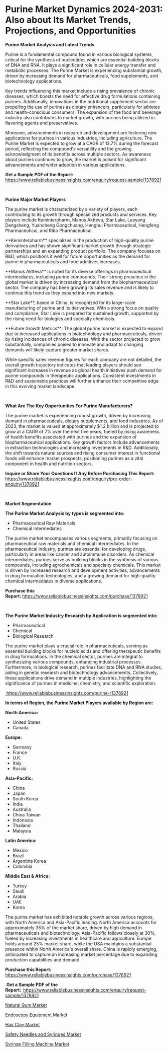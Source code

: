 <p><h1>Purine Market Dynamics 2024-2031: Also about Its Market Trends, Projections, and Opportunities</h1></p><p><strong>Purine Market Analysis and Latest Trends</strong></p>
<p><p>Purine is a fundamental compound found in various biological systems, critical for the synthesis of nucleotides which are essential building blocks of DNA and RNA. It plays a significant role in cellular energy transfer and metabolic processes. The Purine Market is experiencing substantial growth, driven by increasing demand for pharmaceuticals, food supplements, and biotechnology applications.</p><p>Key trends influencing this market include a rising prevalence of chronic diseases, which boosts the need for effective drug formulations containing purines. Additionally, innovations in the nutritional supplement sector are propelling the use of purines as dietary enhancers, particularly for athletes and health-conscious consumers. The expansion of the food and beverage industry also contributes to market growth, with purines being utilized in flavoring agents and preservatives.</p><p>Moreover, advancements in research and development are fostering new applications for purines in various industries, including agriculture. The Purine Market is expected to grow at a CAGR of 13.7% during the forecast period, reflecting the compound's versatility and the growing acknowledgment of its benefits across multiple sectors. As awareness about purines continues to grow, the market is poised for significant advancements and wider adoption in various applications.</p></p>
<p><strong>Get a Sample PDF of the Report:&nbsp;</strong> <a href="https://www.reliablebusinessinsights.com/enquiry/request-sample/1378921?utm_campaign=62&utm_medium=2&utm_source=Github&utm_content=ia&utm_term=07112024&utm_id=purine">https://www.reliablebusinessinsights.com/enquiry/request-sample/1378921</a></p>
<p>&nbsp;</p>
<p><strong>Purine Major Market Players</strong></p>
<p><p>The purine market is characterized by a variety of players, each contributing to its growth through specialized products and services. Key players include Keminterpharm, Manus Aktteva, Star Lake, Luoyang Dengsheng, Yuancheng Gongchuang, Henghui Pharmaceutical, Hengfeng Pharmaceutical, and Ribo Pharmaceutical.</p><p>**Keminterpharm** specializes in the production of high-quality purine derivatives and has shown significant market growth through strategic partnerships and an expanding product portfolio. The company focuses on R&D, which positions it well for future opportunities as the demand for purine in pharmaceuticals and food additives increases. </p><p>**Manus Aktteva** is noted for its diverse offerings in pharmaceutical intermediates, including purine compounds. Their strong presence in the global market is driven by increasing demand from the biopharmaceutical sector. The company has been growing its sales revenue and is likely to continue this trend as they expand into new markets.</p><p>**Star Lake**, based in China, is recognized for its large-scale manufacturing of purine and its derivatives. With a strong focus on quality and compliance, Star Lake is prepared for sustained growth, supported by the rising need for biologics and specialty chemicals.</p><p>**Future Growth Metrics**: The global purine market is expected to expand due to increased applications in biotechnology and pharmaceuticals, driven by rising incidences of chronic diseases. With the sector projected to grow substantially, companies poised to innovate and adapt to changing demands will likely capture greater market shares.</p><p>While specific sales revenue figures for each company are not detailed, the overall growth trajectory indicates that leading players should see significant increases in revenue as global health initiatives push demand for purine compounds in therapeutic applications. Consistent investments in R&D and sustainable practices will further enhance their competitive edge in this evolving market landscape.</p></p>
<p>&nbsp;</p>
<p><strong>What Are The Key Opportunities For Purine Manufacturers?</strong></p>
<p><p>The purine market is experiencing robust growth, driven by increasing demand in pharmaceuticals, dietary supplements, and food industries. As of 2023, the market is valued at approximately $1.2 billion and is projected to grow at a CAGR of 7% over the next five years, fueled by rising awareness of health benefits associated with purines and the expansion of biopharmaceutical applications. Key growth factors include advancements in extraction technologies and increasing investments in R&D. Additionally, the shift towards natural sources and rising consumer interest in functional foods will enhance market prospects, positioning purines as a vital component in health and nutrition sectors.</p></p>
<p><strong>Inquire or Share Your Questions If Any Before Purchasing This Report:</strong> <a href="https://www.reliablebusinessinsights.com/enquiry/pre-order-enquiry/1378921?utm_campaign=62&utm_medium=2&utm_source=Github&utm_content=ia&utm_term=07112024&utm_id=purine">https://www.reliablebusinessinsights.com/enquiry/pre-order-enquiry/1378921</a></p>
<p>&nbsp;</p>
<p><strong>Market Segmentation</strong></p>
<p><strong>The Purine Market Analysis by types is segmented into:</strong></p>
<p><ul><li>Pharmaceutical Raw Materials</li><li>Chemical Intermediates</li></ul></p>
<p><p>The purine market encompasses various segments, primarily focusing on pharmaceutical raw materials and chemical intermediates. In the pharmaceutical industry, purines are essential for developing drugs, particularly in areas like cancer and autoimmune disorders. As chemical intermediates, purines serve as building blocks in the synthesis of various compounds, including agrochemicals and specialty chemicals. This market is driven by increased research and development activities, advancements in drug formulation technologies, and a growing demand for high-quality chemical intermediates in diverse applications.</p></p>
<p><strong>Purchase this Report:&nbsp;</strong><a href="https://www.reliablebusinessinsights.com/purchase/1378921?utm_campaign=62&utm_medium=2&utm_source=Github&utm_content=ia&utm_term=07112024&utm_id=purine">https://www.reliablebusinessinsights.com/purchase/1378921</a></p>
<p>&nbsp;</p>
<p><strong>The Purine Market Industry Research by Application is segmented into:</strong></p>
<p><ul><li>Pharmaceutical</li><li>Chemical</li><li>Biological Research</li></ul></p>
<p><p>The purine market plays a crucial role in pharmaceuticals, serving as essential building blocks for nucleic acids and offering therapeutic benefits in drug formulations. In the chemical sector, purines are integral to synthesizing various compounds, enhancing industrial processes. Furthermore, in biological research, purines facilitate DNA and RNA studies, aiding in genetic research and biotechnology advancements. Collectively, these applications drive demand in multiple industries, highlighting the significance of purines in medicine, chemistry, and scientific exploration.</p></p>
<p><a href="https://www.reliablebusinessinsights.com/purine-r1378921?utm_campaign=62&utm_medium=2&utm_source=Github&utm_content=ia&utm_term=07112024&utm_id=purine">&nbsp;https://www.reliablebusinessinsights.com/purine-r1378921</a></p>
<p><strong>In terms of Region, the Purine Market Players available by Region are:</strong></p>
<p>
    <p> <strong> North America: </strong>
        <ul>
            <li>United States</li>
            <li>Canada</li>
        </ul>
        </p> 
    <p> <strong> Europe: </strong>
        <ul>
            <li>Germany</li>
            <li>France</li>
            <li>U.K.</li>
            <li>Italy</li>
            <li>Russia</li>
        </ul>
        </p> 
    <p> <strong> Asia-Pacific: </strong>
        <ul>
            <li>China</li>
            <li>Japan</li>
            <li>South Korea</li>
            <li>India</li>
            <li>Australia</li>
            <li>China Taiwan</li>
            <li>Indonesia</li>
            <li>Thailand</li>
            <li>Malaysia</li>
        </ul>
        </p> 
    <p> <strong> Latin America: </strong>
        <ul>
            <li>Mexico</li>
            <li>Brazil</li>
            <li>Argentina Korea</li>
            <li>Colombia</li>
        </ul>
        </p> 
    <p> <strong> Middle East & Africa: </strong>
        <ul>
            <li>Turkey</li>
            <li>Saudi</li>
            <li>Arabia</li>
            <li>UAE</li>
            <li>Korea</li>
        </ul>
    </p>
    </p>
<p><p>The purine market has exhibited notable growth across various regions, with North America and Asia-Pacific leading. North America accounts for approximately 35% of the market share, driven by high demand in pharmaceuticals and biotechnology. Asia-Pacific follows closely at 30%, fueled by increasing investments in healthcare and agriculture. Europe holds around 25% market share, while the USA maintains a substantial presence within North America's overall share. China is rapidly emerging, anticipated to capture an increasing market percentage due to expanding production capabilities and demand.</p></p>
<p><strong>Purchase this Report: </strong><a href="https://www.reliablebusinessinsights.com/purchase/1378921?utm_campaign=62&utm_medium=2&utm_source=Github&utm_content=ia&utm_term=07112024&utm_id=purine">https://www.reliablebusinessinsights.com/purchase/1378921</a></p>
<p>&nbsp;<strong>Get a Sample PDF of the Report:&nbsp;&nbsp;</strong><a href="https://www.reliablebusinessinsights.com/enquiry/request-sample/1378921?utm_campaign=62&utm_medium=2&utm_source=Github&utm_content=ia&utm_term=07112024&utm_id=purine">https://www.reliablebusinessinsights.com/enquiry/request-sample/1378921</a></p>
<p><strong></strong></p>
<p><p><a href="https://github.com/abbiewimld/Market-Research-Report-List-1/blob/main/natural-gum-market.md?utm_campaign=62&utm_medium=2&utm_source=Github&utm_content=ia&utm_term=07112024&utm_id=purine">Natural Gum Market</a></p><p><a href="https://issuu.com/reportprime-2/docs/endoscopy-equipment-market-size-203_fcea3a68094fa7?utm_campaign=62&utm_medium=2&utm_source=Github&utm_content=ia&utm_term=07112024&utm_id=purine">Endoscopy Equipment Market</a></p><p><a href="https://github.com/MCGEE-CRANECaitlyn/Market-Research-Report-List-1/blob/main/hair-clay-market.md?utm_campaign=62&utm_medium=2&utm_source=Github&utm_content=ia&utm_term=07112024&utm_id=purine">Hair Clay Market</a></p><p><a href="https://issuu.com/reportprime-2/docs/safety-needles-and-syringes-market-_06655ebea15534?utm_campaign=62&utm_medium=2&utm_source=Github&utm_content=ia&utm_term=07112024&utm_id=purine">Safety Needles and Syringes Market</a></p><p><a href="https://issuu.com/reportprime-2/docs/syringe-filling-machine-market-size_6c83509e96bb95?utm_campaign=62&utm_medium=2&utm_source=Github&utm_content=ia&utm_term=07112024&utm_id=purine">Syringe Filling Machine Market</a></p></p>
